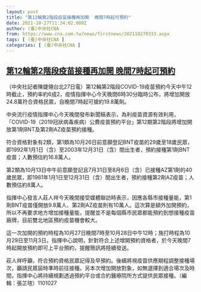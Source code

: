 ```yaml
---
layout: post
title: "第12輪第2階段疫苗接種再加開  晚間7時起可預約"
date: 2021-10-27T11:34:02.000Z
author: (臺)中央社CNA
from: https://www.cna.com.tw/news/firstnews/202110270333.aspx
tags: [ (臺)中央社CNA ]
categories: [ (臺)中央社CNA ]
---
```

<!--1635334442000-->
[第12輪第2階段疫苗接種再加開  晚間7時起可預約](https://www.cna.com.tw/news/firstnews/202110270333.aspx)
------

<div>
<div></div><div><p>（中央社記者陳婕翎台北27日電）第12輪第2階段COVID-19疫苗預約今天中午12時截止，預約率約6成2，疫情指揮中心今天晚間6時30分臨時公布，將增加開放24.8萬符合資格民眾，自晚間7時起可搶約19.8萬劑。</p><p>中央流行疫情指揮中心今天晚間發布新聞稿表示，為利疫苗資源有效利用，「COVID-19（2019冠狀病毒疾病）公費疫苗預約平台」第12期第2階段將增加開放第1劑BNT及第2劑AZ疫苗預約接種。</p><p>符合資格對象有2類，第1類為10月26日前意願登記BNT疫苗的29歲至18歲民眾，即1992年1月1日（含）至2003年12月31日（含）間出生者，預約接種第1劑BNT疫苗；人數預估約16.8萬人。</p><p>第2類為10月13日中午前意願登記且7月31日至8月6日（含）已接種AZ第1劑的40歲民眾，即1981年1月1日至12月31日（含）間出生者，預約接種第2劑AZ疫苗；人數預估約8萬人。</p><p>指揮中心發言人莊人祥今天晚間接受媒體聯訪時表示，因應各縣市接種量能，第1劑BNT疫苗僅開放9.8萬人、第2劑AZ疫苗則有10萬人。這次算是額外加開預約，所以不再要求地方增加接種量能，提醒並不是每個縣市民眾都能預約到想接種疫苗廠牌，目前雙北地區預約疫苗機會較大。</p><p>這一次加開的預約時程為10月27日晚間7時至10月28日中午12時；施打時程為10月29日至11月3日。指揮中心說明，針對符合上述增開預約資格者，於今天晚間7時起開放預約即可上平台預約，提醒簡訊將陸續發送。</p><p>莊人祥呼籲，符合預約資格民眾記得及早預約。後續將視疫苗供應期程調整接種場次，籲請民眾屆時準時前往接種。另本次增加開放對象，如無選擇到適合場次及時間，指揮中心將持續規劃透過預約平台或合約醫療院所方式提供民眾接種。（編輯：張芷瑄）1101027</p></div>
</div>
